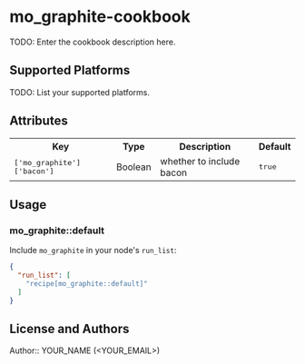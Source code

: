 # mo_graphite-cookbook

TODO: Enter the cookbook description here.

## Supported Platforms

TODO: List your supported platforms.

## Attributes

<table>
  <tr>
    <th>Key</th>
    <th>Type</th>
    <th>Description</th>
    <th>Default</th>
  </tr>
  <tr>
    <td><tt>['mo_graphite']['bacon']</tt></td>
    <td>Boolean</td>
    <td>whether to include bacon</td>
    <td><tt>true</tt></td>
  </tr>
</table>

## Usage

### mo_graphite::default

Include `mo_graphite` in your node's `run_list`:

```json
{
  "run_list": [
    "recipe[mo_graphite::default]"
  ]
}
```

## License and Authors

Author:: YOUR_NAME (<YOUR_EMAIL>)
